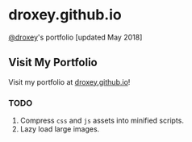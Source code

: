 # droxey.github.io

[@droxey](https://github.com/droxey)'s portfolio [updated May 2018]

## Visit My Portfolio

Visit my portfolio at [droxey.github.io](https://droxey.github.io)!

### TODO

1. Compress `css` and `js` assets into minified scripts.
1. Lazy load large images.

